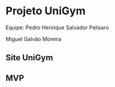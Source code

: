 <H1> Projeto UniGym</H1>

Equipe:
Pedro Henrique Salvador Pelisaro

Miguel Galvão Moreira

<h2> Site UniGym</h2>


<h2> MVP </h2>


